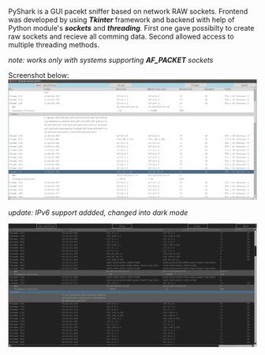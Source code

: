 PyShark is a GUI pacekt sniffer based on network RAW sockets. Frontend was developed by using ***Tkinter*** framework and backend with help of Python module's ***sockets*** and ***threading***. First one gave possibilty to create raw sockets and recieve all comming data. Second allowed access to multiple threading methods.

*note: works only with systems supporting* ***AF_PACKET*** *sockets* 

Screenshot below:
![](images/pyshark.png)


*update: IPv6 support addded, changed into dark mode*

![](images/pyshark_dark.png)
